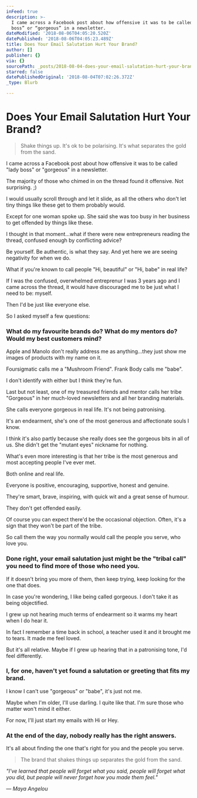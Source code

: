 ```yaml
---
inFeed: true
description: >-
  I came across a Facebook post about how offensive it was to be called “lady
  boss” or “gorgeous” in a newsletter.
dateModified: '2018-08-06T04:05:20.520Z'
datePublished: '2018-08-06T04:05:23.489Z'
title: Does Your Email Salutation Hurt Your Brand?
author: []
publisher: {}
via: {}
sourcePath: _posts/2018-08-04-does-your-email-salutation-hurt-your-brand.md
starred: false
datePublishedOriginal: '2018-08-04T07:02:26.372Z'
_type: Blurb

---
```

# Does Your Email Salutation Hurt Your Brand?

> Shake things up. It's ok to be polarising. It's what separates the gold from the sand.

I came across a Facebook post about how offensive it was to be called "lady boss" or "gorgeous" in a newsletter.

The majority of those who chimed in on the thread found it offensive. Not surprising. ;)

I would usually scroll through and let it slide, as all the others who don't let tiny things like these get to them probably would.

Except for one woman spoke up. She said she was too busy in her business to get offended by things like these.

I thought in that moment...what if there were new entrepreneurs reading the thread, confused enough by conflicting advice?

Be yourself. Be authentic, is what they say. And yet here we are seeing negativity for when we do.

What if you're known to call people "Hi, beautiful" or "Hi, babe" in real life?

If I was the confused, overwhelmed entreprenur I was 3 years ago and I came across the thread, it would have discouraged me to be just what I need to be: myself.

Then I'd be just like everyone else.

So I asked myself a few questions:

### What do my favourite brands do? What do my mentors do? Would my best customers mind?

Apple and Manolo don't really address me as anything...they just show me images of products with my name on it.

Foursigmatic calls me a "Mushroom Friend". Frank Body calls me "babe".

I don't identify with either but I think they're fun.

Last but not least, one of my treasured friends and mentor calls her tribe "Gorgeous" in her much-loved newsletters and all her branding materials.

She calls everyone gorgeous in real life. It's not being patronising. 

It's an endearment, she's one of the most generous and affectionate souls I know. 

I think it's also partly because she really does see the gorgeous bits in all of us. She didn't get the "mutant eyes" nickname for nothing.

What's even more interesting is that her tribe is the most generous and most accepting people I've ever met. 

Both online and real life.

Everyone is positive, encouraging, supportive, honest and genuine.

They're smart, brave, inspiring, with quick wit and a great sense of humour.

They don't get offended easily. 

Of course you can expect there'd be the occasional objection. Often, it's a sign that they won't be part of the tribe.

So call them the way you normally would call the people you serve, who love you.

### Done right, your email salutation just might be the "tribal call" you need to find more of those who need you.

If it doesn't bring you more of them, then keep trying, keep looking for the one that does.

In case you're wondering, I like being called gorgeous. I don't take it as being objectified. 

I grew up not hearing much terms of endearment so it warms my heart when I do hear it.

In fact I remember a time back in school, a teacher used it and it brought me to tears. It made me feel loved.

But it's all relative. Maybe if I grew up hearing that in a patronising tone, I'd feel differently.

### I, for one, haven't yet found a salutation or greeting that fits my brand.

I know I can't use "gorgeous" or "babe", it's just not me. 

Maybe when I'm older, I'll use darling. I quite like that. I'm sure those who matter won't mind it either.

For now, I'll just start my emails with Hi or Hey.

### At the end of the day, nobody really has the right answers. 

It's all about finding the one that's right for you and the people you serve.

> The brand that shakes things up separates the gold from the sand.
> 

_"I've learned that people will forget what you said, people will forget what you did, but people will never forget how you made them feel."_

_― Maya Angelou_